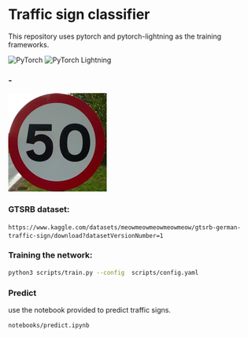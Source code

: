 # Traffic sign classifier 
This repository uses pytorch and pytorch-lightning as the training frameworks.

![PyTorch](https://img.shields.io/badge/PyTorch-%23EE4C2C.svg?style=for-the-badge&logo=PyTorch&logoColor=white)
![PyTorch Lightning](https://img.shields.io/badge/pytorch-lightning-blue.svg?logo=PyTorch%20Lightning)

### - ###

![alt text](test/test_50_1.jpg)


### GTSRB dataset:
`https://www.kaggle.com/datasets/meowmeowmeowmeowmeow/gtsrb-german-traffic-sign/download?datasetVersionNumber=1`

### Training the network:
```bash
python3 scripts/train.py --config  scripts/config.yaml
```

### Predict
use the notebook provided to predict traffic signs.

```bash
notebooks/predict.ipynb
```